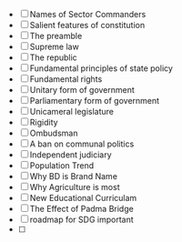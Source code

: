 - [ ] Names of Sector Commanders
- [ ] Salient features of constitution
- [ ] The preamble
- [ ] Supreme law
- [ ] The republic
- [ ] Fundamental principles of state policy
- [ ] Fundamental rights
- [ ] Unitary form of government
- [ ] Parliamentary form of government
- [ ] Unicameral legislature
- [ ] Rigidity
- [ ] Ombudsman
- [ ] A ban on communal politics
- [ ] Independent judiciary
- [ ] Population Trend
- [ ] Why BD is Brand Name 
- [ ] Why Agriculture is most
- [ ] New Educational Curriculam
- [ ] The Effect of Padma Bridge
- [ ] roadmap for SDG important
- [ ] 